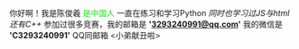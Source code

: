 <tattle>你好啊！我是陈俊羲</HEAD>
<font color=”#FF0000”>是中国人</font>
<BLINK>一直在练习和学习Python</BLINK>
<EM>同时也学习过JS与html还有C++</EM>
参加过很多竞赛，我的邮箱是
<STRONG>'3293240991@qq.com'</STRONG>
我的微信是
<STRONG>'C3293240991'</STRONG>
QQ同邮箱
<小弟献丑啦>
<!---
Paoxiao329/Paoxiao329 is a ✨ special ✨ repository because its `README.md` (this file) appears on your GitHub profile.
You can click the Preview link to take a look at your changes.
--->
